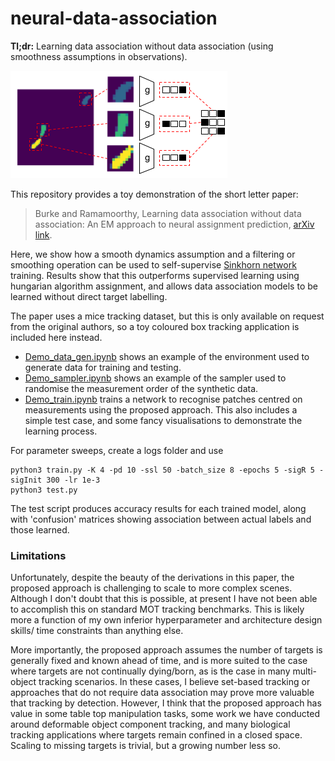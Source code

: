 # neural-data-association

__Tl;dr:__ Learning data association without data association (using smoothness assumptions in observations). 

![](demo.png) 

This repository provides a toy demonstration of the short letter paper:

> Burke and Ramamoorthy, Learning data association without data association: An EM approach to neural assignment prediction, [arXiv link](https://arxiv.org/abs/2105.00369).

Here, we show how a smooth dynamics assumption and a filtering or smoothing operation can be used to self-supervise [Sinkhorn network](https://github.com/HeddaCohenIndelman/Learning-Gumbel-Sinkhorn-Permutations-w-Pytorch) training. Results show that this outperforms supervised learning using hungarian algorithm assignment, and allows data association models to be learned without direct target labelling. 

The paper uses a mice tracking dataset, but this is only available on request from the original authors, so a toy coloured box tracking application is included here instead.

- [Demo_data_gen.ipynb](./Demo_data_gen.ipynb) shows an example of the environment used to generate data for training and testing.
- [Demo_sampler.ipynb](./Demo_sampler.ipynb) shows an example of the sampler used to randomise the measurement order of the synthetic data.
- [Demo_train.ipynb](./Demo_train.ipynb) trains a network to recognise patches centred on measurements using the proposed approach. This also includes a simple test case, and some fancy visualisations to demonstrate the learning process.

For parameter sweeps, create a logs folder and use 

    python3 train.py -K 4 -pd 10 -ssl 50 -batch_size 8 -epochs 5 -sigR 5 -sigInit 300 -lr 1e-3
    python3 test.py

The test script produces accuracy results for each trained model, along with 'confusion' matrices showing association between actual labels and those learned. 

### Limitations

Unfortunately, despite the beauty of the derivations in this paper, the proposed approach is challenging to scale to more complex scenes. Although I don't doubt that this is possible, at present I have not been able to accomplish this on standard MOT tracking benchmarks. This is likely more a function of my own inferior hyperparameter and architecture design skills/ time constraints than anything else.

More importantly, the proposed approach assumes the number of targets is generally fixed and known ahead of time, and is more suited to the case where targets are not continually dying/born, as is the case in many multi-object tracking scenarios. In these cases, I believe set-based tracking or approaches that do not require data association may prove more valuable that tracking by detection. However, I think that the proposed approach has value in some table top manipulation tasks, some work we have conducted around deformable object component tracking, and many biological tracking applications where targets remain confined in a closed space. Scaling to missing targets is trivial, but a growing number less so.
